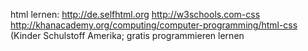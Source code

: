 html lernen:
http://de.selfhtml.org
http://w3schools.com-css
http://khanacademy.org/computing/computer-programming/html-css (Kinder Schulstoff Amerika; gratis programmieren lernen

